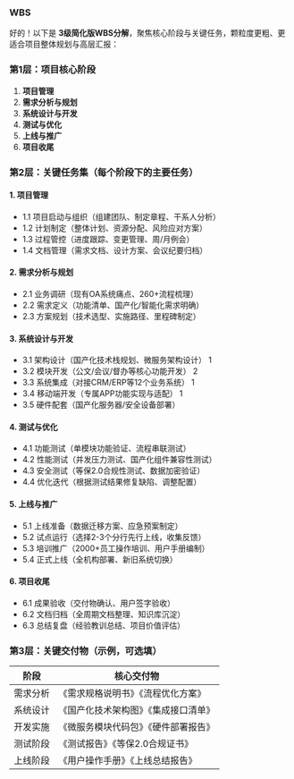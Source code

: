 ### WBS


好的！以下是 **3级简化版WBS分解**，聚焦核心阶段与关键任务，颗粒度更粗、更适合项目整体规划与高层汇报：


### **第1层：项目核心阶段**  
1. **项目管理**  
2. **需求分析与规划**  
3. **系统设计与开发**  
4. **测试与优化**  
5. **上线与推广**  
6. **项目收尾**  


### **第2层：关键任务集（每个阶段下的主要任务）**  
#### **1. 项目管理**  
- 1.1 项目启动与组织（组建团队、制定章程、干系人分析）  
- 1.2 计划制定（整体计划、资源分配、风险应对方案）  
- 1.3 过程管控（进度跟踪、变更管理、周/月例会）  
- 1.4 文档管理（需求文档、设计方案、会议纪要归档）  

#### **2. 需求分析与规划**  
- 2.1 业务调研（现有OA系统痛点、260+流程梳理）  
- 2.2 需求定义（功能清单、国产化/智能化需求明确）  
- 2.3 方案规划（技术选型、实施路径、里程碑制定）  

#### **3. 系统设计与开发**  
- 3.1 架构设计（国产化技术栈规划、微服务架构设计）  1
- 3.2 模块开发（公文/会议/督办等核心功能开发）  2
- 3.3 系统集成（对接CRM/ERP等12个业务系统）  1
- 3.4 移动端开发（专属APP功能实现与适配）  1
- 3.5 硬件配套（国产化服务器/安全设备部署）  

#### **4. 测试与优化**  
- 4.1 功能测试（单模块功能验证、流程串联测试）  
- 4.2 性能测试（并发压力测试、国产化组件兼容性测试）  
- 4.3 安全测试（等保2.0合规性测试、数据加密验证）  
- 4.4 优化迭代（根据测试结果修复缺陷、调整配置）  

#### **5. 上线与推广**  
- 5.1 上线准备（数据迁移方案、应急预案制定）  
- 5.2 试点运行（选择2-3个分行先行上线，收集反馈）  
- 5.3 培训推广（2000+员工操作培训、用户手册编制）  
- 5.4 正式上线（全机构部署、新旧系统切换）  

#### **6. 项目收尾**  
- 6.1 成果验收（交付物确认、用户签字验收）  
- 6.2 文档归档（全周期文档整理、知识库沉淀）  
- 6.3 总结复盘（经验教训总结、项目价值评估）  


### **第3层：关键交付物（示例，可选填）**  
| 阶段          | 核心交付物                          |  
|---------------|-----------------------------------|  
| 需求分析      | 《需求规格说明书》《流程优化方案》 |  
| 系统设计      | 《国产化技术架构图》《集成接口清单》|  
| 开发实施      | 《微服务模块代码包》《硬件部署报告》|  
| 测试阶段      | 《测试报告》《等保2.0合规证书》    |  
| 上线阶段      | 《用户操作手册》《上线总结报告》   |  


